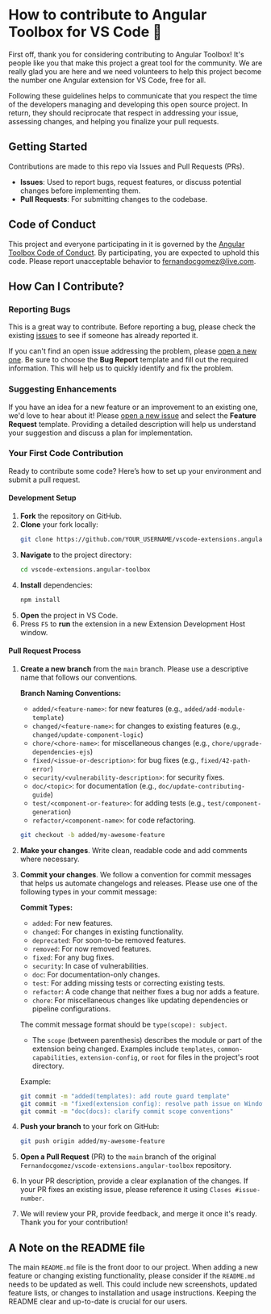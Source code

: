 # How to contribute to Angular Toolbox for VS Code 🧰

First off, thank you for considering contributing to Angular Toolbox! It's people like you that make this project a great tool for the community. We are really glad you are here and we need volunteers to help this project become the number one Angular extension for VS Code, free for all.

Following these guidelines helps to communicate that you respect the time of the developers managing and developing this open source project. In return, they should reciprocate that respect in addressing your issue, assessing changes, and helping you finalize your pull requests.

## Getting Started

Contributions are made to this repo via Issues and Pull Requests (PRs).

- **Issues**: Used to report bugs, request features, or discuss potential changes before implementing them.
- **Pull Requests**: For submitting changes to the codebase.

## Code of Conduct

This project and everyone participating in it is governed by the
[Angular Toolbox Code of Conduct](CODE_OF_CONDUCT.md). By participating, you are
expected to uphold this code. Please report unacceptable behavior to [fernandocgomez@live.com](mailto:fernandocgomez@live.com).

## How Can I Contribute?

### Reporting Bugs

This is a great way to contribute. Before reporting a bug, please check the existing [issues](https://github.com/Fernandocgomez/vscode-extensions.angular-toolbox/issues?q=is%3Aissue+is%3Aopen+label%3Abug) to see if someone has already reported it.

If you can't find an open issue addressing the problem, please [open a new one](https://github.com/Fernandocgomez/vscode-extensions.angular-toolbox/issues/new/choose). Be sure to choose the **Bug Report** template and fill out the required information. This will help us to quickly identify and fix the problem.

### Suggesting Enhancements

If you have an idea for a new feature or an improvement to an existing one, we'd love to hear about it! Please [open a new issue](https://github.com/Fernandocgomez/vscode-extensions.angular-toolbox/issues/new/choose) and select the **Feature Request** template. Providing a detailed description will help us understand your suggestion and discuss a plan for implementation.

### Your First Code Contribution

Ready to contribute some code? Here’s how to set up your environment and submit a pull request.

#### Development Setup

1.  **Fork** the repository on GitHub.
2.  **Clone** your fork locally:
    ```bash
    git clone https://github.com/YOUR_USERNAME/vscode-extensions.angular-toolbox.git
    ```
3.  **Navigate** to the project directory:
    ```bash
    cd vscode-extensions.angular-toolbox
    ```
4.  **Install** dependencies:
    ```bash
    npm install
    ```
5.  **Open** the project in VS Code.
6.  Press `F5` to **run** the extension in a new Extension Development Host window.

#### Pull Request Process

1.  **Create a new branch** from the `main` branch. Please use a descriptive name that follows our conventions.

    **Branch Naming Conventions:**
    - `added/<feature-name>`: for new features (e.g., `added/add-module-template`)
    - `changed/<feature-name>`: for changes to existing features (e.g., `changed/update-component-logic`)
    - `chore/<chore-name>`: for miscellaneous changes (e.g., `chore/upgrade-dependencies-ejs`)
    - `fixed/<issue-or-description>`: for bug fixes (e.g., `fixed/42-path-error`)
    - `security/<vulnerability-description>`: for security fixes.
    - `doc/<topic>`: for documentation (e.g., `doc/update-contributing-guide`)
    - `test/<component-or-feature>`: for adding tests (e.g., `test/component-generation`)
    - `refactor/<component-name>`: for code refactoring.

    ```bash
    git checkout -b added/my-awesome-feature
    ```

2.  **Make your changes**. Write clean, readable code and add comments where necessary.

3.  **Commit your changes**. We follow a convention for commit messages that helps us automate changelogs and releases. Please use one of the following types in your commit message:

    **Commit Types:**
    - `added`: For new features.
    - `changed`: For changes in existing functionality.
    - `deprecated`: For soon-to-be removed features.
    - `removed`: For now removed features.
    - `fixed`: For any bug fixes.
    - `security`: In case of vulnerabilities.
    - `doc`: For documentation-only changes.
    - `test`: For adding missing tests or correcting existing tests.
    - `refactor`: A code change that neither fixes a bug nor adds a feature.
    - `chore`: For miscellaneous changes like updating dependencies or pipeline configurations.

    The commit message format should be `type(scope): subject`.
    - The `scope` (between parenthesis) describes the module or part of the extension being changed. Examples include `templates`, `common-capabilities`, `extension-config`, or `root` for files in the project's root directory.

    Example:
    ```bash
    git commit -m "added(templates): add route guard template"
    git commit -m "fixed(extension config): resolve path issue on Windows"
    git commit -m "doc(docs): clarify commit scope conventions"
    ```

4.  **Push your branch** to your fork on GitHub:
    ```bash
    git push origin added/my-awesome-feature
    ```

5.  **Open a Pull Request** (PR) to the `main` branch of the original `Fernandocgomez/vscode-extensions.angular-toolbox` repository.

6.  In your PR description, provide a clear explanation of the changes. If your PR fixes an existing issue, please reference it using `Closes #issue-number`.

7.  We will review your PR, provide feedback, and merge it once it's ready. Thank you for your contribution!

## A Note on the README file

The main `README.md` file is the front door to our project. When adding a new feature or changing existing functionality, please consider if the `README.md` needs to be updated as well. This could include new screenshots, updated feature lists, or changes to installation and usage instructions. Keeping the README clear and up-to-date is crucial for our users.
